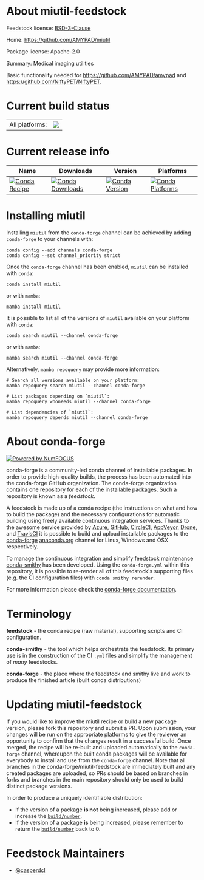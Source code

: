 About miutil-feedstock
======================

Feedstock license: [BSD-3-Clause](https://github.com/conda-forge/miutil-feedstock/blob/main/LICENSE.txt)

Home: https://github.com/AMYPAD/miutil

Package license: Apache-2.0

Summary: Medical imaging utilities

Basic functionality needed for https://github.com/AMYPAD/amypad and
https://github.com/NiftyPET/NiftyPET.


Current build status
====================


<table><tr><td>All platforms:</td>
    <td>
      <a href="https://dev.azure.com/conda-forge/feedstock-builds/_build/latest?definitionId=13827&branchName=main">
        <img src="https://dev.azure.com/conda-forge/feedstock-builds/_apis/build/status/miutil-feedstock?branchName=main">
      </a>
    </td>
  </tr>
</table>

Current release info
====================

| Name | Downloads | Version | Platforms |
| --- | --- | --- | --- |
| [![Conda Recipe](https://img.shields.io/badge/recipe-miutil-green.svg)](https://anaconda.org/conda-forge/miutil) | [![Conda Downloads](https://img.shields.io/conda/dn/conda-forge/miutil.svg)](https://anaconda.org/conda-forge/miutil) | [![Conda Version](https://img.shields.io/conda/vn/conda-forge/miutil.svg)](https://anaconda.org/conda-forge/miutil) | [![Conda Platforms](https://img.shields.io/conda/pn/conda-forge/miutil.svg)](https://anaconda.org/conda-forge/miutil) |

Installing miutil
=================

Installing `miutil` from the `conda-forge` channel can be achieved by adding `conda-forge` to your channels with:

```
conda config --add channels conda-forge
conda config --set channel_priority strict
```

Once the `conda-forge` channel has been enabled, `miutil` can be installed with `conda`:

```
conda install miutil
```

or with `mamba`:

```
mamba install miutil
```

It is possible to list all of the versions of `miutil` available on your platform with `conda`:

```
conda search miutil --channel conda-forge
```

or with `mamba`:

```
mamba search miutil --channel conda-forge
```

Alternatively, `mamba repoquery` may provide more information:

```
# Search all versions available on your platform:
mamba repoquery search miutil --channel conda-forge

# List packages depending on `miutil`:
mamba repoquery whoneeds miutil --channel conda-forge

# List dependencies of `miutil`:
mamba repoquery depends miutil --channel conda-forge
```


About conda-forge
=================

[![Powered by
NumFOCUS](https://img.shields.io/badge/powered%20by-NumFOCUS-orange.svg?style=flat&colorA=E1523D&colorB=007D8A)](https://numfocus.org)

conda-forge is a community-led conda channel of installable packages.
In order to provide high-quality builds, the process has been automated into the
conda-forge GitHub organization. The conda-forge organization contains one repository
for each of the installable packages. Such a repository is known as a *feedstock*.

A feedstock is made up of a conda recipe (the instructions on what and how to build
the package) and the necessary configurations for automatic building using freely
available continuous integration services. Thanks to the awesome service provided by
[Azure](https://azure.microsoft.com/en-us/services/devops/), [GitHub](https://github.com/),
[CircleCI](https://circleci.com/), [AppVeyor](https://www.appveyor.com/),
[Drone](https://cloud.drone.io/welcome), and [TravisCI](https://travis-ci.com/)
it is possible to build and upload installable packages to the
[conda-forge](https://anaconda.org/conda-forge) [anaconda.org](https://anaconda.org/)
channel for Linux, Windows and OSX respectively.

To manage the continuous integration and simplify feedstock maintenance
[conda-smithy](https://github.com/conda-forge/conda-smithy) has been developed.
Using the ``conda-forge.yml`` within this repository, it is possible to re-render all of
this feedstock's supporting files (e.g. the CI configuration files) with ``conda smithy rerender``.

For more information please check the [conda-forge documentation](https://conda-forge.org/docs/).

Terminology
===========

**feedstock** - the conda recipe (raw material), supporting scripts and CI configuration.

**conda-smithy** - the tool which helps orchestrate the feedstock.
                   Its primary use is in the construction of the CI ``.yml`` files
                   and simplify the management of *many* feedstocks.

**conda-forge** - the place where the feedstock and smithy live and work to
                  produce the finished article (built conda distributions)


Updating miutil-feedstock
=========================

If you would like to improve the miutil recipe or build a new
package version, please fork this repository and submit a PR. Upon submission,
your changes will be run on the appropriate platforms to give the reviewer an
opportunity to confirm that the changes result in a successful build. Once
merged, the recipe will be re-built and uploaded automatically to the
`conda-forge` channel, whereupon the built conda packages will be available for
everybody to install and use from the `conda-forge` channel.
Note that all branches in the conda-forge/miutil-feedstock are
immediately built and any created packages are uploaded, so PRs should be based
on branches in forks and branches in the main repository should only be used to
build distinct package versions.

In order to produce a uniquely identifiable distribution:
 * If the version of a package **is not** being increased, please add or increase
   the [``build/number``](https://docs.conda.io/projects/conda-build/en/latest/resources/define-metadata.html#build-number-and-string).
 * If the version of a package **is** being increased, please remember to return
   the [``build/number``](https://docs.conda.io/projects/conda-build/en/latest/resources/define-metadata.html#build-number-and-string)
   back to 0.

Feedstock Maintainers
=====================

* [@casperdcl](https://github.com/casperdcl/)

